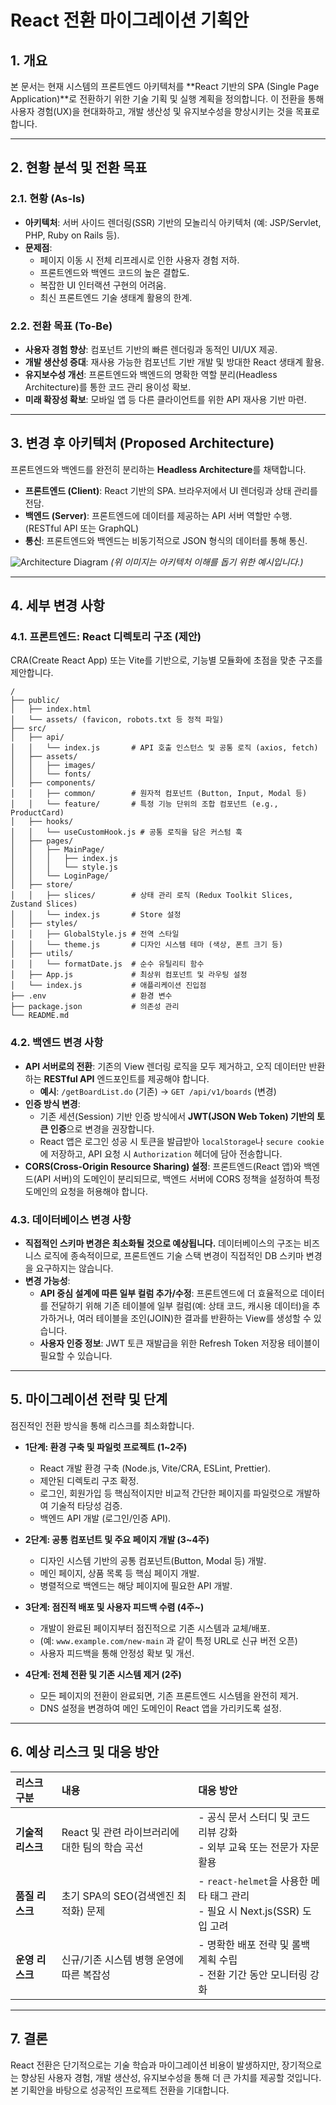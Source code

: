 # React 전환 마이그레이션 기획안

## 1. 개요

본 문서는 현재 시스템의 프론트엔드 아키텍처를 **React 기반의 SPA (Single Page Application)**로 전환하기 위한 기술 기획 및 실행 계획을 정의합니다. 이 전환을 통해 사용자 경험(UX)을 현대화하고, 개발 생산성 및 유지보수성을 향상시키는 것을 목표로 합니다.

---

## 2. 현황 분석 및 전환 목표

### 2.1. 현황 (As-Is)

- **아키텍처**: 서버 사이드 렌더링(SSR) 기반의 모놀리식 아키텍처 (예: JSP/Servlet, PHP, Ruby on Rails 등).
- **문제점**:
    - 페이지 이동 시 전체 리프레시로 인한 사용자 경험 저하.
    - 프론트엔드와 백엔드 코드의 높은 결합도.
    - 복잡한 UI 인터랙션 구현의 어려움.
    - 최신 프론트엔드 기술 생태계 활용의 한계.

### 2.2. 전환 목표 (To-Be)

- **사용자 경험 향상**: 컴포넌트 기반의 빠른 렌더링과 동적인 UI/UX 제공.
- **개발 생산성 증대**: 재사용 가능한 컴포넌트 기반 개발 및 방대한 React 생태계 활용.
- **유지보수성 개선**: 프론트엔드와 백엔드의 명확한 역할 분리(Headless Architecture)를 통한 코드 관리 용이성 확보.
- **미래 확장성 확보**: 모바일 앱 등 다른 클라이언트를 위한 API 재사용 기반 마련.

---

## 3. 변경 후 아키텍처 (Proposed Architecture)

프론트엔드와 백엔드를 완전히 분리하는 **Headless Architecture**를 채택합니다.

- **프론트엔드 (Client)**: React 기반의 SPA. 브라우저에서 UI 렌더링과 상태 관리를 전담.
- **백엔드 (Server)**: 프론트엔드에 데이터를 제공하는 API 서버 역할만 수행. (RESTful API 또는 GraphQL)
- **통신**: 프론트엔드와 백엔드는 비동기적으로 JSON 형식의 데이터를 통해 통신.

![Architecture Diagram](https://i.imgur.com/9y8pGf2.png)
*(위 이미지는 아키텍처 이해를 돕기 위한 예시입니다.)*

---

## 4. 세부 변경 사항

### 4.1. 프론트엔드: React 디렉토리 구조 (제안)

CRA(Create React App) 또는 Vite를 기반으로, 기능별 모듈화에 초점을 맞춘 구조를 제안합니다.

```
/
├── public/
│   ├── index.html
│   └── assets/ (favicon, robots.txt 등 정적 파일)
├── src/
│   ├── api/
│   │   └── index.js       # API 호출 인스턴스 및 공통 로직 (axios, fetch)
│   ├── assets/
│   │   ├── images/
│   │   └── fonts/
│   ├── components/
│   │   ├── common/        # 원자적 컴포넌트 (Button, Input, Modal 등)
│   │   └── feature/       # 특정 기능 단위의 조합 컴포넌트 (e.g., ProductCard)
│   ├── hooks/
│   │   └── useCustomHook.js # 공통 로직을 담은 커스텀 훅
│   ├── pages/
│   │   ├── MainPage/
│   │   │   ├── index.js
│   │   │   └── style.js
│   │   └── LoginPage/
│   ├── store/
│   │   ├── slices/        # 상태 관리 로직 (Redux Toolkit Slices, Zustand Slices)
│   │   └── index.js       # Store 설정
│   ├── styles/
│   │   ├── GlobalStyle.js # 전역 스타일
│   │   └── theme.js       # 디자인 시스템 테마 (색상, 폰트 크기 등)
│   ├── utils/
│   │   └── formatDate.js  # 순수 유틸리티 함수
│   ├── App.js             # 최상위 컴포넌트 및 라우팅 설정
│   └── index.js           # 애플리케이션 진입점
├── .env                   # 환경 변수
├── package.json           # 의존성 관리
└── README.md
```

### 4.2. 백엔드 변경 사항

- **API 서버로의 전환**: 기존의 View 렌더링 로직을 모두 제거하고, 오직 데이터만 반환하는 **RESTful API** 엔드포인트를 제공해야 합니다.
    - **예시**: `/getBoardList.do` (기존) → `GET /api/v1/boards` (변경)
- **인증 방식 변경**:
    - 기존 세션(Session) 기반 인증 방식에서 **JWT(JSON Web Token) 기반의 토큰 인증**으로 변경을 권장합니다.
    - React 앱은 로그인 성공 시 토큰을 발급받아 `localStorage`나 `secure cookie`에 저장하고, API 요청 시 `Authorization` 헤더에 담아 전송합니다.
- **CORS(Cross-Origin Resource Sharing) 설정**: 프론트엔드(React 앱)와 백엔드(API 서버)의 도메인이 분리되므로, 백엔드 서버에 CORS 정책을 설정하여 특정 도메인의 요청을 허용해야 합니다.

### 4.3. 데이터베이스 변경 사항

- **직접적인 스키마 변경은 최소화될 것으로 예상됩니다.** 데이터베이스의 구조는 비즈니스 로직에 종속적이므로, 프론트엔드 기술 스택 변경이 직접적인 DB 스키마 변경을 요구하지는 않습니다.
- **변경 가능성**:
    - **API 중심 설계에 따른 일부 컬럼 추가/수정**: 프론트엔드에 더 효율적으로 데이터를 전달하기 위해 기존 테이블에 일부 컬럼(예: 상태 코드, 캐시용 데이터)을 추가하거나, 여러 테이블을 조인(JOIN)한 결과를 반환하는 View를 생성할 수 있습니다.
    - **사용자 인증 정보**: JWT 토큰 재발급을 위한 Refresh Token 저장용 테이블이 필요할 수 있습니다.

---

## 5. 마이그레이션 전략 및 단계

점진적인 전환 방식을 통해 리스크를 최소화합니다.

- **1단계: 환경 구축 및 파일럿 프로젝트 (1~2주)**
    - React 개발 환경 구축 (Node.js, Vite/CRA, ESLint, Prettier).
    - 제안된 디렉토리 구조 확정.
    - 로그인, 회원가입 등 핵심적이지만 비교적 간단한 페이지를 파일럿으로 개발하여 기술적 타당성 검증.
    - 백엔드 API 개발 (로그인/인증 API).

- **2단계: 공통 컴포넌트 및 주요 페이지 개발 (3~4주)**
    - 디자인 시스템 기반의 공통 컴포넌트(Button, Modal 등) 개발.
    - 메인 페이지, 상품 목록 등 핵심 페이지 개발.
    - 병렬적으로 백엔드는 해당 페이지에 필요한 API 개발.

- **3단계: 점진적 배포 및 사용자 피드백 수렴 (4주~)**
    - 개발이 완료된 페이지부터 점진적으로 기존 시스템과 교체/배포.
    - (예: `www.example.com/new-main` 과 같이 특정 URL로 신규 버전 오픈)
    - 사용자 피드백을 통해 안정성 확보 및 개선.

- **4단계: 전체 전환 및 기존 시스템 제거 (2주)**
    - 모든 페이지의 전환이 완료되면, 기존 프론트엔드 시스템을 완전히 제거.
    - DNS 설정을 변경하여 메인 도메인이 React 앱을 가리키도록 설정.

---

## 6. 예상 리스크 및 대응 방안

| 리스크 구분 | 내용 | 대응 방안 |
| :--- | :--- | :--- |
| **기술적 리스크** | React 및 관련 라이브러리에 대한 팀의 학습 곡선 | - 공식 문서 스터디 및 코드 리뷰 강화<br>- 외부 교육 또는 전문가 자문 활용 |
| **품질 리스크** | 초기 SPA의 SEO(검색엔진 최적화) 문제 | - `react-helmet`을 사용한 메타 태그 관리<br>- 필요 시 Next.js(SSR) 도입 고려 |
| **운영 리스크** | 신규/기존 시스템 병행 운영에 따른 복잡성 | - 명확한 배포 전략 및 롤백 계획 수립<br>- 전환 기간 동안 모니터링 강화 |

---

## 7. 결론

React 전환은 단기적으로는 기술 학습과 마이그레이션 비용이 발생하지만, 장기적으로는 향상된 사용자 경험, 개발 생산성, 유지보수성을 통해 더 큰 가치를 제공할 것입니다. 본 기획안을 바탕으로 성공적인 프로젝트 전환을 기대합니다.
